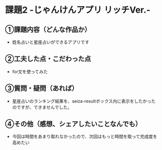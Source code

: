 # 課題2 -じゃんけんアプリ リッチVer.-

## ①課題内容（どんな作品か）
- 姓名占いと星座占いができるアプリです

## ②工夫した点・こだわった点
- for文を使ってみた

## ③質問・疑問（あれば）
- 星座占いのランキング結果を、seiza-resultボックス内に表示をしたかったのですが、できませんでした。

## ④その他（感想、シェアしたいことなんでも）
- 今回は時間をあまり取れなかったので、次回はもっと時間を取って完成度を高めたい
